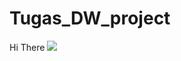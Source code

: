 # Tugas_DW_project
Hi There <img src="https://giphy.com/clips/halloween-party-costume-halloween-KZQuwgMOzZkYVh73Na.gif">
